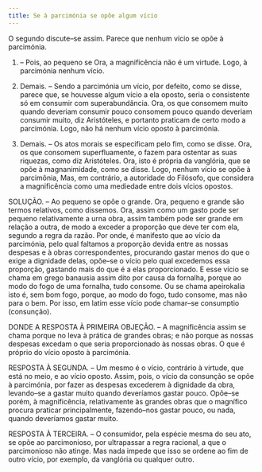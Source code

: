 ```yaml
---
title: Se à parcimónia se opõe algum vício
---
```


O segundo discute–se assim. Parece que nenhum vício se opõe à parcimónia.  

1. – Pois, ao pequeno se Ora, a magnificência não é um virtude. Logo, à parcimónia nenhum vício.  

2. Demais. – Sendo a parcimónia um vício, por defeito, como se disse, parece que, se houvesse algum vício a ela oposto, seria o consistente só em consumir com superabundância. Ora, os que consomem muito quando deveriam consumir pouco consomem pouco quando deveriam consumir muito, diz Aristóteles, e portanto praticam de certo modo a parcimónia. Logo, não há nenhum vício oposto à parcimónia.  

3. Demais. – Os atos morais se especificam pelo fim, como se disse. Ora, os que consomem superfluamente, o fazem para ostentar as suas riquezas, como diz Aristóteles. Ora, isto é própria da vanglória, que se opõe à magnanimidade, como se disse. Logo, nenhum vício se opõe à parcimônia,  Mas, em contrário, a autoridade do Filósofo, que considera a magnificência como uma mediedade entre dois vícios opostos.  

SOLUÇÃO. – Ao pequeno se opõe o grande. Ora, pequeno e grande são termos relativos, como dissemos. Ora, assim como um gasto pode ser pequeno relativamente a urna obra, assim também pode ser grande em relação a outra, de modo a exceder a proporção que deve ter com ela, segundo a regra da razão. Por onde, é manifesto que ao vício da parcimónia, pelo qual faltamos a proporção devida entre as nossas despesas e à obras correspondentes, procurando gastar menos do que o exige a dignidade delas, opõe–se o vício pelo qual excedemos essa proporção, gastando mais do que é a elas proporcionado. E esse vício se chama em grego banausia assim dito por causa da fornalha, porque ao modo do fogo de uma fornalha, tudo consome. Ou se chama apeirokalia isto é, sem bom fogo, porque, ao modo do fogo, tudo consome, mas não para o bem. Por isso, em latim esse vício pode chamar–se consumptio (consunção).
  

DONDE A RESPOSTA À PRIMEIRA OBJEÇÃO. – A magnificência assim se chama porque no leva à prática de grandes obras; e não porque as nossas despesas excedam o que seria proporcionado às nossas obras. O que é próprio do vício oposto à parcimónia.  

RESPOSTA À SEGUNDA. – Um mesmo é o vício, contrário à virtude, que está no meio, e ao vício oposto. Assim, pois, o vício da consunção se opõe à parcimónia, por fazer as despesas excederem à dignidade da obra, levando–se a gastar muito quando deveríamos gastar pouco. Opõe–se porém, à magnificência, relativamente às grandes obras que o magnífico procura praticar principalmente, fazendo–nos gastar pouco, ou nada, quando deveríamos gastar muito.  

RESPOSTA À TERCEIRA. – O consumidor, pela espécie mesma do seu ato, se opõe ao parcimonioso, por ultrapassar a regra racional, a que o parcimonioso não atinge. Mas nada impede que isso se ordene ao fim de outro vício, por exemplo, da vanglória ou qualquer outro.
